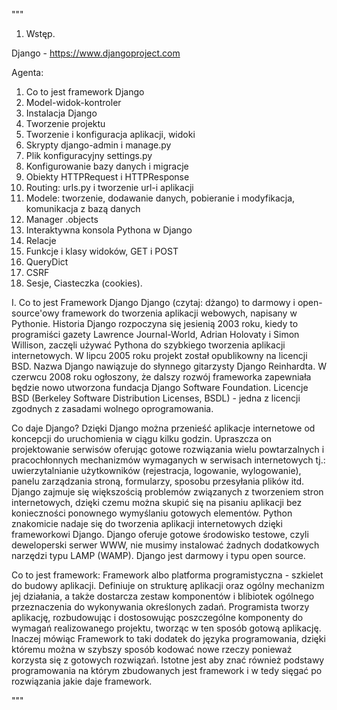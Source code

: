 """
1. Wstęp.

Django - https://www.djangoproject.com

Agenta:
1. Co to jest framework Django
2. Model-widok-kontroler
3. Instalacja Django
4. Tworzenie projektu
5. Tworzenie i konfiguracja aplikacji, widoki
6. Skrypty django-admin i manage.py
7. Plik konfiguracyjny settings.py
8. Konfigurowanie bazy danych i migracje
9. Obiekty HTTPRequest i HTTPResponse
10. Routing: urls.py i tworzenie url-i aplikacji
11. Modele: tworzenie, dodawanie danych, pobieranie i modyfikacja, komunikacja z bazą danych
12. Manager .objects
13. Interaktywna konsola Pythona w Django
14. Relacje
15. Funkcje i klasy widoków, GET i POST
16. QueryDict
17. CSRF
18. Sesje, Ciasteczka (cookies).


I. Co to jest Framework Django
Django (czytaj: dżango) to darmowy i open-source'owy framework do tworzenia aplikacji webowych, napisany w Pythonie. Historia Django rozpoczyna się jesienią 2003 roku, kiedy to programiści gazety Lawrence Journal-World, Adrian Holovaty i Simon Willison, zaczęli używać Pythona do szybkiego tworzenia aplikacji internetowych. W lipcu 2005 roku projekt został opublikowny na licencji BSD. 
Nazwa Django nawiązuje do słynnego gitarzysty Django Reinhardta.
W czerwcu 2008 roku ogłoszony, że dalszy rozwój frameworka zapewniała będzie nowo utworzona fundacja Django Software Foundation.
Licencje BSD (Berkeley Software Distribution Licenses, BSDL) - jedna z licencji zgodnych z zasadami wolnego oprogramowania.

Co daje Django?
Dzięki Django można przenieść aplikacje internetowe od koncepcji do uruchomienia w ciągu kilku godzin. Upraszcza on projektowanie serwisów oferując gotowe rozwiązania wielu powtarzalnych i pracochłonnych mechanizmów wymaganych w serwisach internetowych tj.: uwierzytalnianie użytkowników (rejestracja, logowanie, wylogowanie), panelu zarządzania stroną, formularzy, sposobu przesyłania plików itd. 
Django zajmuje się większością problemów związanych z tworzeniem stron internetowych, dzięki czemu można skupić się na pisaniu aplikacji bez konieczności ponownego wymyślaniu gotowych elementów.
Python znakomicie nadaje się do tworzenia aplikacji internetowych dzięki frameworkowi Django.
Django oferuje gotowe środowisko testowe, czyli deweloperski serwer WWW, nie musimy instalować żadnych dodatkowych narzędzi typu LAMP (WAMP).
Django jest darmowy i typu open source.

Co to jest framework:
Framework albo platforma programistyczna - szkielet do budowy aplikacji. Definiuje on strukturę aplikacji oraz ogólny mechanizm jej działania, a także dostarcza zestaw komponentów i blibiotek ogólnego przeznaczenia do wykonywania określonych zadań. Programista tworzy aplikację, rozbudowując i dostosowując poszczególne komponenty do wymagań realizowanego projektu, tworząc w ten sposób gotową aplikację.
Inaczej mówiąc Framework to taki dodatek do języka programowania, dzięki któremu można w szybszy sposób kodować nowe rzeczy ponieważ korzysta się z gotowych rozwiązań.
Istotne jest aby znać również podstawy programowania na którym zbudowanych jest framework i w tedy sięgać po rozwiązania jakie daje framework. 









"""